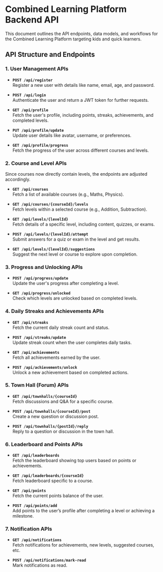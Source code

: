 # Combined Learning Platform Backend API

This document outlines the API endpoints, data models, and workflows for the Combined Learning Platform targeting kids and quick learners.

## **API Structure and Endpoints**

### **1. User Management APIs**

- **`POST /api/register`**  
  Register a new user with details like name, email, age, and password.

- **`POST /api/login`**  
  Authenticate the user and return a JWT token for further requests.

- **`GET /api/profile`**  
  Fetch the user's profile, including points, streaks, achievements, and completed levels.

- **`PUT /api/profile/update`**  
  Update user details like avatar, username, or preferences.

- **`GET /api/profile/progress`**  
  Fetch the progress of the user across different courses and levels.

### **2. Course and Level APIs**

Since courses now directly contain levels, the endpoints are adjusted accordingly.

- **`GET /api/courses`**  
  Fetch a list of available courses (e.g., Maths, Physics).

- **`GET /api/courses/{courseId}/levels`**  
  Fetch levels within a selected course (e.g., Addition, Subtraction).

- **`GET /api/levels/{levelId}`**  
  Fetch details of a specific level, including content, quizzes, or exams.

- **`POST /api/levels/{levelId}/attempt`**  
  Submit answers for a quiz or exam in the level and get results.

- **`GET /api/levels/{levelId}/suggestions`**  
  Suggest the next level or course to explore upon completion.

### **3. Progress and Unlocking APIs**

- **`POST /api/progress/update`**  
  Update the user's progress after completing a level.

- **`GET /api/progress/unlocked`**  
  Check which levels are unlocked based on completed levels.

### **4. Daily Streaks and Achievements APIs**

- **`GET /api/streaks`**  
  Fetch the current daily streak count and status.

- **`POST /api/streaks/update`**  
  Update streak count when the user completes daily tasks.

- **`GET /api/achievements`**  
  Fetch all achievements earned by the user.

- **`POST /api/achievements/unlock`**  
  Unlock a new achievement based on completed actions.

### **5. Town Hall (Forum) APIs**

- **`GET /api/townhalls/{courseId}`**  
  Fetch discussions and Q&A for a specific course.

- **`POST /api/townhalls/{courseId}/post`**  
  Create a new question or discussion post.

- **`POST /api/townhalls/{postId}/reply`**  
  Reply to a question or discussion in the town hall.

### **6. Leaderboard and Points APIs**

- **`GET /api/leaderboards`**  
  Fetch the leaderboard showing top users based on points or achievements.

- **`GET /api/leaderboards/{courseId}`**  
  Fetch leaderboard specific to a course.

- **`GET /api/points`**  
  Fetch the current points balance of the user.

- **`POST /api/points/add`**  
  Add points to the user’s profile after completing a level or achieving a milestone.

### **7. Notification APIs**

- **`GET /api/notifications`**  
  Fetch notifications for achievements, new levels, suggested courses, etc.

- **`POST /api/notifications/mark-read`**  
  Mark notifications as read.

